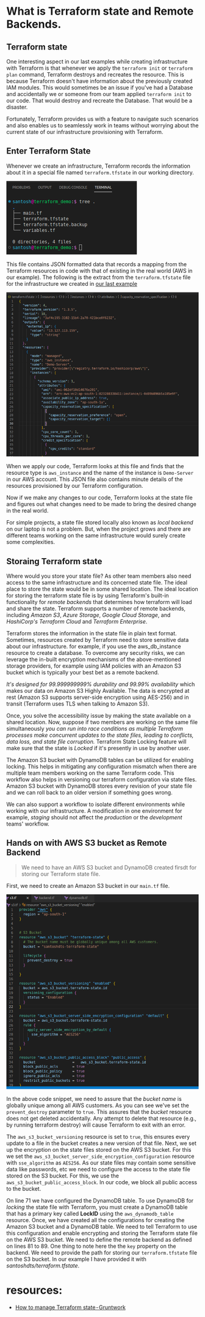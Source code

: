 # What is Terraform state and Remote Backends.

## Terraform state

One interesting aspect in our last examples while creating infrastructure with Terraform is that whenever we apply the `terraform init` or `terraform plan` command, Terraform destroys and recreates the resource. This is because Terraform doesn't have information about the previously created IAM modules. This would sometimes be an issue if you've had a Database and accidentally we or someone from our team applied `terraform init` to our code. That would destroy and recreate the Database. That would be a disaster.

Fortunately, Terraform provides us with a feature to navigate such scenarios and also enables us to seamlessly work in teams without worrying about the current state of our infrastructure provisioning with Terraform.

## Enter Terraform State

Whenever we create an infrastructure, Terraform records the information about it in a special file named `terraform.tfstate` in our working directory.

![Terraform state](../Infra-as-Code/images/tf-state-tree.png)

This file contains JSON formatted data that records a mapping from the Terraform resources in code with that of existing in the real world (AWS in our example). The following is the extract from the `terraform.tfstate` file for the infrastructure we created in [our last example](./27-tf-variables.md)

![Terraform state file](./images/tf-state.png)

When we apply our code, Terraform looks at this file and finds that the resource type is `aws_instance` and the name of the instance is `Demo-Server` in our AWS account. This JSON file also contains minute details of the resources provisioned by our Terraform configuration.

Now if we make any changes to our code, Terraform looks at the state file and figures out what changes need to be made to bring the desired change in the real world.

For simple projects, a state file stored locally also known as *local backend* on our laptop is not a problem. But, when the project grows and there are different teams working on the same infrastructure would surely create some complexities.

## Storaing Terraform state

Where would you store your state file? As other team members also need access to the same infrastructure and its concerned state file. The ideal place to store the state would be in some shared location. The ideal location for storing the terraform state file is by using Terraform's built-in functionality for *remote backends* that determines how terraform will load and share the state. Terraform supports a number of remote backends, including *Amazon S3*, *Azure Storage*, *Google Cloud Storage*, and *HashiCorp's Terraform Cloud* and *Terraform Enterprise*.

Terraform stores the information in the state file in plain text format. Sometimes, resources created by Terraform need to store sensitive data about our infrastructure. for example, if you use the aws_db_instance resource to create a database. To overcome any security risks, we can leverage the in-built encryption mechanisms of the above-mentioned storage providers, for example using IAM policies with an Amazon S3 bucket which is typically your best bet as a remote backend.

*It's designed for 99.999999999% durability and 99.99% availability* which makes our data on Amazon S3 Highly Available. The data is encrypted at rest (Amazon S3 supports server-side encryption using AES-256) and in transit (Terraform uses TLS when talking to Amazon S3).

Once, you solve the accessibility issue by making the state available on a shared location. Now, suppose if two members are working on the same file simultaneously *you can run into race conditions as multiple Terraform processes make concurrent updates to the state files, leading to conflicts, data loss, and state file corruption.* Terraform State Locking feature will make sure that the state is *Locked* if it's presently in use by another user.

The Amazon S3 bucket with DynamoDB tables can be utilized for enabling locking. This helps in mitigating any configuration mismatch when there are multiple team members working on the same Terraform code. This workflow also helps in versioning our terraform configuration via state files. Amazon S3 bucket with DynamoDB stores every revision of your state file and we can roll back to an older version if something goes wrong.

We can also support a workflow to isolate different environments while working with our infrastructure. A modification in one environment for example, *staging* should not affect the *production* or the *development* teams' workflow.

## Hands on with AWS S3 bucket as Remote Backend

> We need to have an AWS S3 bucket and DynamoDB created firsdt for storing our Terraform state file.

First, we need to create an Amazon S3 bucket in our `main.tf` file.

![Creating an S3 Bucket and Backend](./images/S3-bucket.png)

In the above code snippet, we need to assure that the *bucket name* is globally unique among all AWS customers. As you can see we've set the `prevent_destroy` parameter to `true`. This assures that the *bucket* resource does not get deleted accidentally. Any attempt to delete that resource (e.g., by running terraform destroy) will cause Terraform to exit with an error.

The `aws_s3_bucket_versioning` resource is set to `true`, this ensures every update to a file in the bucket creates a new version of that file. Next, we set up the encryption on the state files stored on the AWS S3 bucket. For this we set the `aws_s3_bucket_server_side_encryption_configuration` resource with `sse_algorithm` as `AES256`. As our state files may contain some sensitive data like passwords, etc we need to configure the access to the state file stored on the S3 bucket. For this, we use the `aws_s3_bucket_public_access_block`. In our code, we block all public access to the bucket.

On line 71 we have configured the DynamoDB table. To use DynamoDB for *locking* the state file with Terraform, you must create a DynamoDB table that has a primary key called **LockID** using the `aws_dynamodb_table` resource.
Once, we have created all the configurations for creating the Amazon S3 bucket and a DynamoDB table. We need to tell Terraform to use this configuration and enable encrypting and storing the Terraform state file on the AWS S3 bucket. We need to define the remote backend as defined on lines 81 to 89. One thing to note here the the `key` property on the backend. We need to provide the path for storing our `terraform.tfstate` file on the S3 bucket. In our example I have provided it with *santoshdts/terraform.tfstate*.



# resources:
- [How to manage Terraform state - Gruntwork](https://blog.gruntwork.io/how-to-manage-terraform-state-28f5697e68fa)